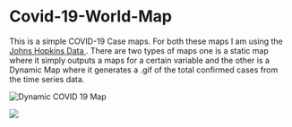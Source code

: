 # Covid-19-World-Map

This is a simple COVID-19 Case maps. For both these maps I am using the <a href="https://github.com/CSSEGISandData/COVID-19">Johns Hopkins Data </a>. There are two types of maps one is a static map where it simply outputs a maps for a certain variable and the other is a Dynamic Map where it generates a .gif of the total confirmed cases from the time series data.


<img src="./Time-Series-Covid-19-Map/Dynamic-Covid-19-Map.gif" alt="Dynamic COVID 19 Map"/>

![](Dynamic-Covid-19-Map.gif)
